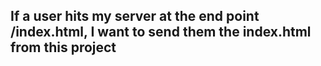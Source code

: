 ## If a user hits my server at the end point /index.html, I want to send them the index.html from this project